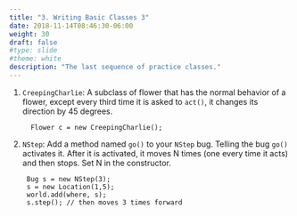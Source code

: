 ```yaml
---
title: "3. Writing Basic Classes 3"
date: 2018-11-14T08:46:30-06:00
weight: 30
draft: false
#type: slide
#theme: white
description: "The last sequence of practice classes."
---
```


1. `CreepingCharlie`: A subclass of flower that has the normal
   behavior of a flower, except every third time it is asked to
   `act()`, it changes its direction by 45 degrees.
   
         Flower c = new CreepingCharlie();
         
2. `NStep`: Add a method named `go()` to your `NStep` bug.
   Telling the bug `go()` activates it. After it is
   activated, it moves N times (one every time it acts) and then stops. 
   Set N in the constructor.
   
        Bug s = new NStep(3);
        s = new Location(1,5);
        world.add(where, s); 
        s.step(); // then moves 3 times forward

